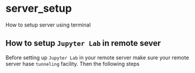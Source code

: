 # server_setup
How to setup server using terminal


## How to setup `Jupyter Lab` in remote sever
   Before setting up `Jupyter Lab` in your remote server make sure your remote server hase `tunneling` facility. Then the following steps   
